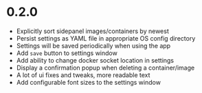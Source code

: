 # 0.2.0
- Explicitly sort sidepanel images/containers by newest
- Persist settings as YAML file in appropriate OS config directory
- Settings will be saved periodically when using the app
- Add `save` button to settings window
- Add ability to change docker socket location in settings
- Display a confirmation popup when deleting a container/image
- A lot of ui fixes and tweaks, more readable text
- Add configurable font sizes to the settings window
